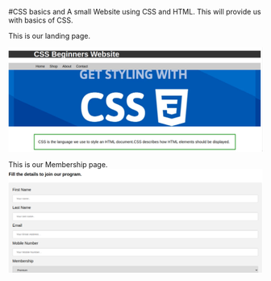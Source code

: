 #CSS basics and A small Website using CSS and HTML.
This will provide us with basics of CSS.

This is our landing page.

![](css/landing_page.png)


This is our Membership page.
![](css/form.png)
